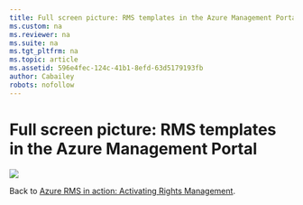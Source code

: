 ```yaml
---
title: Full screen picture: RMS templates in the Azure Management Portal
ms.custom: na
ms.reviewer: na
ms.suite: na
ms.tgt_pltfrm: na
ms.topic: article
ms.assetid: 596e4fec-124c-41b1-8efd-63d5179193fb
author: Cabailey
robots: nofollow
---
```

# Full screen picture: RMS templates in the Azure Management Portal
![](/Image/AzRMS_TemplatesPortal.png)

Back to [Azure RMS in action: Activating Rights Management](http://technet.microsoft.com/library/jj585026.aspx).

